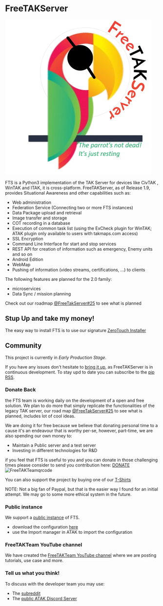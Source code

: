 # FreeTAKServer

![FTS Logo](FreeTakServerLogo.png)

FTS is a Python3 implementation of the TAK Server for devices like CivTAK , WinTAK and ITAK, it is cross-platform.
FreeTAKServer, as of Release 1.9, provides Situational Awareness and other capabilities such as:

-  Web administration 
- Federation Service (Connecting two or more FTS instances)
- Data Package upload and retrieval
- Image transfer and storage
- COT recording in a database
- Execution of common task list (using the ExCheck plugin for WinTAK; ATAK plugin only available to users with takmaps.com access)
- SSL Encryption
- Command Line Interface for start and stop services
- REST API for creation of information such as emergency, Enemy units and so on
- Android Edition
- WebMap
- Pushing of information (video streams, certifications, ...) to clients

The following features are planned for the 2.0 family:
- microservices
- Data Sync / mission planning

Check out our roadmap [@FreeTakServer#25](https://github.com/FreeTAKTeam/FreeTakServer/issues/25) to see what is planned

## Stup Up and take my money!
The easy way to install FTS is to use our signature [ZeroTouch Installer](https://freetakteam.github.io/FreeTAKServer-User-Docs/Installation/Ansible/ZeroTouchInstall/)  

## Community 
This project is currently in *Early Production Stage*.

If you have any issues don't hesitate to [bring it up](https://github.com/Tapawingo/FreeTakServer/issues), as FreeTAKServer is in continuous development. To stay upd to date you can subscribe to the [pip RSS](https://pypi.org/rss/project/freetakserver/releases.xml).

### Donate Back
the FTS team is working  daily on the development of a open and free solution. We plan to do more that simply replicate the functionalities of the legacy TAK server, our road map [@FreeTakServer#25](https://github.com/FreeTAKTeam/FreeTakServer/issues/25) to see what is planned, includes lot of cool ideas.

We are doing it for free because we believe that donating personal time to a cause it's an endeavour that is worthy per-se, however, part-time, we are also spending our own money to:

- Maintain a Public server and a test server
- Investing in different technologies for R&D

if you feel that FTS is useful to you and you can donate in those challenging times please consider to send you contribution here:
[DONATE](https://www.paypal.com/cgi-bin/webscr?cmd=_donations&business=brothercorvo%40gmail.com&item_name=FreeTAKServer+R%26D&currency_code=CAD&source=url)
![FreeTAKTeamqrcode](https://user-images.githubusercontent.com/60719165/162584843-b7121ff7-40d9-4499-b274-a3ff87c3e587.png)

You can also support the project by buying one of our [T-Shirts](http://tee.pub/lic/elARpZYCmaw)

NOTE:
Not a big fan of Paypal, but that is the easier way I found for an initial attempt. 
We may go to some more ethical system in the future.

### Public instance
We support a [public instance](https://www.reddit.com/r/ATAK/wiki/index/freetakserver) of FTS.
- download the configuration [here](https://drive.google.com/file/d/1IK1LfPN13EWikHaMyOuDDwIerNGz-Wli)
- use the Import manager in ATAK to import the configuration

### FreeTAKTeam YouTube channel
We have created the [FreeTAKTeam YouTube channel](https://www.youtube.com/channel/UCJJOterycd1UuulmQGEV8Iw) where we are posting tutorials, use case and more.  

### Tell us what you think!
To discuss with the developer team you may use:
- The [subreddit](https://www.reddit.com/r/ATAK/)
- The [public ATAK Discord Server](https://discordapp.com/invite/XEPyhHA)
